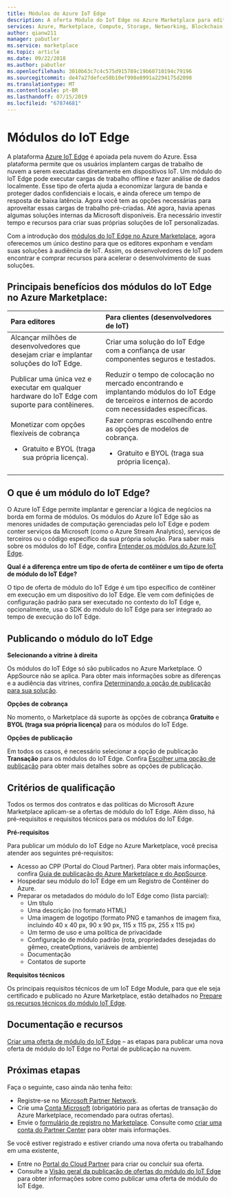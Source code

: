 ```yaml
---
title: Módulos do Azure IoT Edge
description: A oferta Módulo do IoT Edge no Azure Marketplace para editores de aplicativos e serviços.
services: Azure, Marketplace, Compute, Storage, Networking, Blockchain, IoT Edge module offer
author: qianw211
manager: pabutler
ms.service: marketplace
ms.topic: article
ms.date: 09/22/2018
ms.author: pabutler
ms.openlocfilehash: 3010b63c7c4c575d915789c19b60710194c79196
ms.sourcegitcommit: de47a27defce58b10ef998e8991a2294175d2098
ms.translationtype: MT
ms.contentlocale: pt-BR
ms.lasthandoff: 07/15/2019
ms.locfileid: "67874681"
---
```

# <a name="iot-edge-modules"></a>Módulos do IoT Edge

A plataforma [Azure IoT Edge](https://azure.microsoft.com/services/iot-edge/) é apoiada pela nuvem do Azure.  Essa plataforma permite que os usuários implantem cargas de trabalho de nuvem a serem executadas diretamente em dispositivos IoT.  Um módulo do IoT Edge pode executar cargas de trabalho offline e fazer análise de dados localmente. Esse tipo de oferta ajuda a economizar largura de banda e proteger dados confidenciais e locais, e ainda oferece um tempo de resposta de baixa latência.  Agora você tem as opções necessárias para aproveitar essas cargas de trabalho pré-criadas. Até agora, havia apenas algumas soluções internas da Microsoft disponíveis.  Era necessário investir tempo e recursos para criar suas próprias soluções de IoT personalizadas.

Com a introdução dos [módulos do IoT Edge no Azure Marketplace](https://azuremarketplace.microsoft.com/marketplace/apps/category/internet-of-things?page=1), agora oferecemos um único destino para que os editores exponham e vendam suas soluções à audiência de IoT. Assim, os desenvolvedores de IoT podem encontrar e comprar recursos para acelerar o desenvolvimento de suas soluções.  

## <a name="key-benefits-of-iot-edge-modules-in-azure-marketplace"></a>Principais benefícios dos módulos do IoT Edge no Azure Marketplace:

| **Para editores**    | **Para clientes (desenvolvedores de IoT)**  |
| :------------------- | :-------------------|
| Alcançar milhões de desenvolvedores que desejam criar e implantar soluções do IoT Edge.  | Criar uma solução do IoT Edge com a confiança de usar componentes seguros e testados. |
| Publicar uma única vez e executar em qualquer hardware do IoT Edge com suporte para contêineres. | Reduzir o tempo de colocação no mercado encontrando e implantando módulos do IoT Edge de terceiros e internos de acordo com necessidades específicas. |
| Monetizar com opções flexíveis de cobrança <ul> <li> Gratuito e BYOL (traga sua própria licença). </li> </ul> | Fazer compras escolhendo entre as opções de modelos de cobrança. <ul> <li> Gratuito e BYOL (traga sua própria licença). </li> </ul> |

## <a name="what-is-an-iot-edge-module"></a>O que é um módulo do IoT Edge?

O Azure IoT Edge permite implantar e gerenciar a lógica de negócios na borda em forma de módulos. Os módulos do Azure IoT Edge são as menores unidades de computação gerenciadas pelo IoT Edge e podem conter serviços da Microsoft (como o Azure Stream Analytics), serviços de terceiros ou o código específico da sua própria solução. Para saber mais sobre os módulos do IoT Edge, confira [Entender os módulos do Azure IoT Edge](https://docs.microsoft.com/azure/iot-edge/iot-edge-modules).

**Qual é a diferença entre um tipo de oferta de contêiner e um tipo de oferta de módulo do IoT Edge?**

O tipo de oferta de módulo do IoT Edge é um tipo específico de contêiner em execução em um dispositivo do IoT Edge. Ele vem com definições de configuração padrão para ser executado no contexto do IoT Edge e, opcionalmente, usa o SDK do módulo do IoT Edge para ser integrado ao tempo de execução do IoT Edge.

## <a name="publishing-your-iot-edge-module"></a>Publicando o módulo do IoT Edge

**Selecionando a vitrine à direita**

Os módulos do IoT Edge só são publicados no Azure Marketplace. O AppSource não se aplica.  Para obter mais informações sobre as diferenças e a audiência das vitrines, confira [Determinando a opção de publicação para sua solução](https://docs.microsoft.com/azure/marketplace/determine-your-listing-type).
 
**Opções de cobrança**

No momento, o Marketplace dá suporte às opções de cobrança **Gratuito** e **BYOL (traga sua própria licença)** para os módulos do IoT Edge.
 
**Opções de publicação**

Em todos os casos, é necessário selecionar a opção de publicação **Transação** para os módulos do IoT Edge.  Confira [Escolher uma opção de publicação](https://docs.microsoft.com/azure/marketplace/determine-your-listing-type) para obter mais detalhes sobre as opções de publicação.  

## <a name="eligibility-criteria"></a>Critérios de qualificação

Todos os termos dos contratos e das políticas do Microsoft Azure Marketplace aplicam-se a ofertas de módulo do IoT Edge.  Além disso, há pré-requisitos e requisitos técnicos para os módulos do IoT Edge.  

**Pré-requisitos**

Para publicar um módulo do IoT Edge no Azure Marketplace, você precisa atender aos seguintes pré-requisitos:

- Acesso ao CPP (Portal do Cloud Partner). Para obter mais informações, confira [Guia de publicação do Azure Marketplace e do AppSource](https://docs.microsoft.com/azure/marketplace/marketplace-publishers-guide).
- Hospedar seu módulo do IoT Edge em um Registro de Contêiner do Azure. 
- Preparar os metadados do módulo do IoT Edge como (lista parcial): 
    - Um título
    - Uma descrição (no formato HTML)
    - Uma imagem de logotipo (formato PNG e tamanhos de imagem fixa, incluindo 40 x 40 px, 90 x 90 px, 115 x 115 px, 255 x 115 px)
    - Um termo de uso e uma política de privacidade
    - Configuração de módulo padrão (rota, propriedades desejadas do gêmeo, createOptions, variáveis de ambiente)
    - Documentação
    - Contatos de suporte

**Requisitos técnicos**

Os principais requisitos técnicos de um IoT Edge Module, para que ele seja certificado e publicado no Azure Marketplace, estão detalhados no [Prepare os recursos técnicos do módulo IoT Edge](https://docs.microsoft.com/azure/marketplace/cloud-partner-portal/iot-edge-module/cpp-create-technical-assets).  

## <a name="documentation-and-resources"></a>Documentação e recursos

[Criar uma oferta de módulo do IoT Edge](https://docs.microsoft.com/azure/marketplace/cloud-partner-portal/iot-edge-module/cpp-create-offer) – as etapas para publicar uma nova oferta de módulo do IoT Edge no Portal de publicação na nuvem.

## <a name="next-steps"></a>Próximas etapas

Faça o seguinte, caso ainda não tenha feito:

- Registre-se no [Microsoft Partner Network](https://partner.microsoft.com/membership).
- Crie uma [Conta Microsoft](https://account.microsoft.com/account/) (obrigatório para as ofertas de transação do Azure Marketplace, recomendado para outras ofertas).
- Envie o [formulário de registro no Marketplace](https://partner.microsoft.com/dashboard/account/v3/enrollment/introduction/azureisv). Consulte como [criar uma conta do Partner Center](https://docs.microsoft.com/azure/marketplace/partner-center-portal/create-account) para obter mais informações.

Se você estiver registrado e estiver criando uma nova oferta ou trabalhando em uma existente,

- Entre no [Portal do Cloud Partner](https://cloudpartner.azure.com/) para criar ou concluir sua oferta.
- Consulte a [Visão geral da publicação de ofertas do módulo do IoT Edge](https://docs.microsoft.com/azure/marketplace/cloud-partner-portal/iot-edge-module/cpp-offer-process-parts) para obter informações sobre como publicar uma oferta de módulo do IoT Edge.
